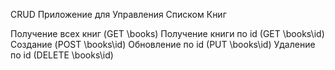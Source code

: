 CRUD Приложение для Управления Списком Книг


Получение всех книг (GET \books)
Получение книги по id (GET \books\id)
Создание (POST \books\id)
Обновление  по id (PUT \books\id)
Удаление  по id (DELETE  \books\id)
